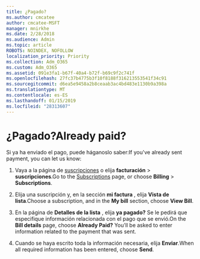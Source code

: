 ```yaml
---
title: ¿Pagado?
ms.author: cmcatee
author: cmcatee-MSFT
manager: mnirkhe
ms.date: 2/28/2018
ms.audience: Admin
ms.topic: article
ROBOTS: NOINDEX, NOFOLLOW
localization_priority: Priority
ms.collection: Adm_O365
ms.custom: Adm_O365
ms.assetid: 091e3fa1-b67f-40a4-b72f-b69c9f2c741f
ms.openlocfilehash: 27fc37b4775b3f10f8188f316213553541f34c91
ms.sourcegitcommit: d6ea5e9458a2b8ceaab3ac4bd483e1130b9a398a
ms.translationtype: MT
ms.contentlocale: es-ES
ms.lasthandoff: 01/15/2019
ms.locfileid: "28313607"
---
```

# <a name="already-paid"></a><span data-ttu-id="651f7-102">¿Pagado?</span><span class="sxs-lookup"><span data-stu-id="651f7-102">Already paid?</span></span>

<span data-ttu-id="651f7-103">Si ya ha enviado el pago, puede háganoslo saber:</span><span class="sxs-lookup"><span data-stu-id="651f7-103">If you've already sent payment, you can let us know:</span></span>
  
1. <span data-ttu-id="651f7-104">Vaya a la página de [suscripciones](https://go.microsoft.com/fwlink/p/?linkid=842054) o elija **facturación** \> **suscripciones**.</span><span class="sxs-lookup"><span data-stu-id="651f7-104">Go to the [Subscriptions](https://go.microsoft.com/fwlink/p/?linkid=842054) page, or choose **Billing** \> **Subscriptions**.</span></span>
    
2. <span data-ttu-id="651f7-105">Elija una suscripción y, en la sección **mi factura** , elija **Vista de lista**.</span><span class="sxs-lookup"><span data-stu-id="651f7-105">Choose a subscription, and in the **My bill** section, choose **View Bill**.</span></span>
    
3. <span data-ttu-id="651f7-p101">En la página de **Detalles de la lista** , elija **ya pagado?** Se le pedirá que especifique información relacionada con el pago que se envió.</span><span class="sxs-lookup"><span data-stu-id="651f7-p101">On the **Bill details** page, choose **Already Paid?** You'll be asked to enter information related to the payment that was sent.</span></span> 
    
4. <span data-ttu-id="651f7-108">Cuando se haya escrito toda la información necesaria, elija **Enviar**.</span><span class="sxs-lookup"><span data-stu-id="651f7-108">When all required information has been entered, choose **Send**.</span></span>
    

